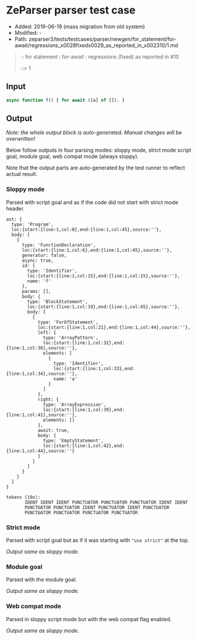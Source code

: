# ZeParser parser test case

- Added: 2019-06-19 (mass migration from old system)
- Modified: -
- Path: zeparser3/tests/testcases/parser/newgen/for_statement/for-await/regressions_x0028fixedx0029_as_reported_in_x002310/1.md

> :: for statement : for-await : regressions (fixed) as reported in #10
>
> ::> 1

## Input

`````js
async function f() { for await ([a] of []); }
`````

## Output

_Note: the whole output block is auto-generated. Manual changes will be overwritten!_

Below follow outputs in four parsing modes: sloppy mode, strict mode script goal, module goal, web compat mode (always sloppy).

Note that the output parts are auto-generated by the test runner to reflect actual result.

### Sloppy mode

Parsed with script goal and as if the code did not start with strict mode header.

`````
ast: {
  type: 'Program',
  loc:{start:{line:1,col:0},end:{line:1,col:45},source:''},
  body: [
    {
      type: 'FunctionDeclaration',
      loc:{start:{line:1,col:6},end:{line:1,col:45},source:''},
      generator: false,
      async: true,
      id: {
        type: 'Identifier',
        loc:{start:{line:1,col:15},end:{line:1,col:15},source:''},
        name: 'f'
      },
      params: [],
      body: {
        type: 'BlockStatement',
        loc:{start:{line:1,col:19},end:{line:1,col:45},source:''},
        body: [
          {
            type: 'ForOfStatement',
            loc:{start:{line:1,col:21},end:{line:1,col:44},source:''},
            left: {
              type: 'ArrayPattern',
              loc:{start:{line:1,col:32},end:{line:1,col:36},source:''},
              elements: [
                {
                  type: 'Identifier',
                  loc:{start:{line:1,col:33},end:{line:1,col:34},source:''},
                  name: 'a'
                }
              ]
            },
            right: {
              type: 'ArrayExpression',
              loc:{start:{line:1,col:39},end:{line:1,col:41},source:''},
              elements: []
            },
            await: true,
            body: {
              type: 'EmptyStatement',
              loc:{start:{line:1,col:42},end:{line:1,col:44},source:''}
            }
          }
        ]
      }
    }
  ]
}

tokens (19x):
       IDENT IDENT IDENT PUNCTUATOR PUNCTUATOR PUNCTUATOR IDENT IDENT
       PUNCTUATOR PUNCTUATOR IDENT PUNCTUATOR IDENT PUNCTUATOR
       PUNCTUATOR PUNCTUATOR PUNCTUATOR PUNCTUATOR
`````

### Strict mode

Parsed with script goal but as if it was starting with `"use strict"` at the top.

_Output same as sloppy mode._

### Module goal

Parsed with the module goal.

_Output same as sloppy mode._

### Web compat mode

Parsed in sloppy script mode but with the web compat flag enabled.

_Output same as sloppy mode._
